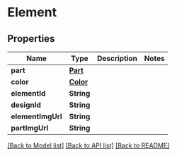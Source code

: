 # Element

## Properties
Name | Type | Description | Notes
------------ | ------------- | ------------- | -------------
**part** | [**Part**](Part.md) |  | 
**color** | [**Color**](Color.md) |  | 
**elementId** | **String** |  | 
**designId** | **String** |  | 
**elementImgUrl** | **String** |  | 
**partImgUrl** | **String** |  | 

[[Back to Model list]](../README.md#documentation-for-models) [[Back to API list]](../README.md#documentation-for-api-endpoints) [[Back to README]](../README.md)



